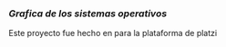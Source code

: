 ### ***Grafica de los sistemas operativos***

Este proyecto fue hecho en para la plataforma de platzi
